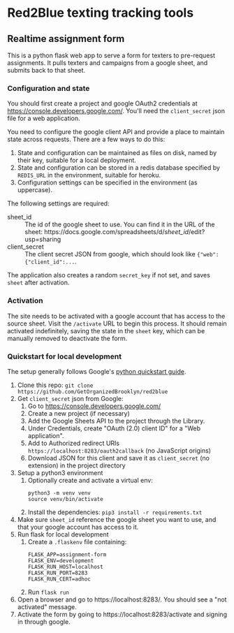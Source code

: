 # Red2Blue texting tracking tools

## Realtime assignment form

This is a python flask web app to serve a form for texters to pre-request assignments.
It pulls texters and campaigns from a google sheet, and submits back to that sheet.

### Configuration and state

You should first create a project and google OAuth2 credentials at https://console.developers.google.com/.
You'll need the `client_secret` json file for a web application.

You need to configure the google client API and provide a place to maintain state across requests.
There are a few ways to do this:

1. State and configuration can be maintained as files on disk, named by their key, suitable for a local deployment.
1. State and configuration can be stored in a redis database specified by `REDIS_URL` in the environment, suitable for heroku.
1. Configuration settings can be specified in the environment (as uppercase).

The following settings are required:

<dl>
<dt>sheet_id</dt>
<dd>The id of the google sheet to use.  You can find it in the URL of the sheet: https://docs.google.com/spreadsheets/d/<em>sheet_id</em>/edit?usp=sharing</dd>
<dt>client_secret</dt>
<dd>The client secret JSON from google, which should look like <code>{"web":{"client_id":...</code>.</dd>
</dl>

The application also creates a random `secret_key` if not set, and saves `sheet` after activation.

### Activation

The site needs to be activated with a google account that has access to the source sheet.
Visit the `/activate` URL to begin this process.
It should remain activated indefinitely, saving the state in the `sheet` key, which can be manually removed to deactivate the form.

### Quickstart for local development

The setup generally follows Google's [python quickstart guide](https://developers.google.com/sheets/api/quickstart/python).

1. Clone this repo: `git clone https://github.com/GetOrganizedBrooklyn/red2blue`
1. Get `client_secret` json from Google:
   1. Go to https://console.developers.google.com/
   1. Create a new project (if necessary)
   1. Add the Google Sheets API to the project through the Library.
   1. Under Credentials, create "OAuth (2.0) client ID" for a "Web application".
   1. Add to Authorized redirect URIs `https://localhost:8283/oauth2callback` (no JavaScript origins)
   1. Download JSON for this client and save it as `client_secret` (no extension) in the project directory
1. Setup a python3 environment
   1. Optionally create and activate a virtual env:
      ```
      python3 -m venv venv
      source venv/bin/activate
      ```
   1. Install the dependencies: `pip3 install -r requirements.txt`
1. Make sure `sheet_id` reference the google sheet you want to use, and that your google account has access to it.
1. Run flask for local development
   1. Create a `.flaskenv` file containing:
      ```
      FLASK_APP=assignment-form
      FLASK_ENV=development
      FLASK_RUN_HOST=localhost
      FLASK_RUN_PORT=8283
      FLASK_RUN_CERT=adhoc
      ```
   1. Run `flask run`
1. Open a browser and go to https://localhost:8283/.  You should see a "not activated" message.
1. Activate the form by going to https://localhost:8283/activate and signing in through google.
